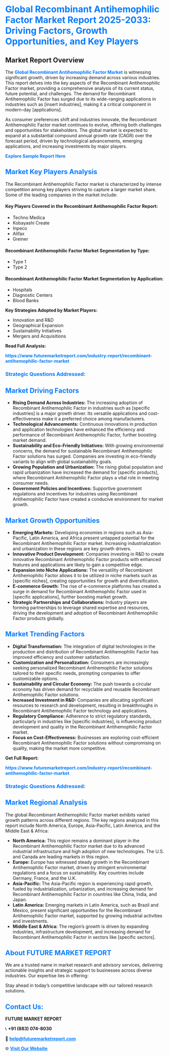 <h1 style="color: #007BFF;">Global Recombinant Antihemophilic Factor Market Report 2025-2033: Driving Factors, Growth Opportunities, and Key Players</h1>

<section id="overview">
<h2>Market Report Overview</h2>
<p>The <a href="https://www.futuremarketreport.com/industry-report/recombinant-antihemophilic-factor-market" style="color: #007BFF; text-decoration: none;"><strong>Global Recombinant Antihemophilic Factor Market</strong></a> is witnessing significant growth, driven by increasing demand across various industries. This report delves into the key aspects of the Recombinant Antihemophilic Factor market, providing a comprehensive analysis of its current status, future potential, and challenges. The demand for Recombinant Antihemophilic Factor has surged due to its wide-ranging applications in industries such as [insert industries], making it a critical component in modern-day [applications].</p>
<p>As consumer preferences shift and industries innovate, the Recombinant Antihemophilic Factor market continues to evolve, offering both challenges and opportunities for stakeholders. The global market is expected to expand at a substantial compound annual growth rate (CAGR) over the forecast period, driven by technological advancements, emerging applications, and increasing investments by major players.</p>
</section>

<section id="overview">
<p><a href="https://www.futuremarketreport.com/request-sample/reportId=33315" style="color: #007BFF; text-decoration: none;"><strong>Explore Sample Report Here</strong></a></p>
</section>

<section id="key-players">
<h2 style="color: #007BFF;">Market Key Players Analysis</h2>
<p>The Recombinant Antihemophilic Factor market is characterized by intense competition among key players striving to capture a larger market share. Some of the leading companies in the market include:</p>
<h4>Key Players Covered in the Recombinant Antihemophilic Factor Report:</h4>
<ul><li>Techno Medica</li><li>Kobayashi Create</li><li>Inpeco</li><li>Alifax</li><li>Greiner</li></ul>
<h4>Recombinant Antihemophilic Factor Market Segmentation by Type:</h4>
<ul><li>Type 1</li><li>Type 2</li></ul>

<h4>Recombinant Antihemophilic Factor Market Segmentation by Application:</h4>
<ul><li>Hospitals</li><li>Diagnostic Centers</li><li>Blood Banks</li></ul>
<p><strong>Key Strategies Adopted by Market Players:</strong></p>
<ul>
<li>Innovation and R&D</li>
<li>Geographical Expansion</li>
<li>Sustainability Initiatives</li>
<li>Mergers and Acquisitions</li>
</ul>
</section>

<section>
<p><strong>Read Full Analysis: </strong></p><a href="https://www.futuremarketreport.com/industry-report/recombinant-antihemophilic-factor-market" style="color: #007BFF; text-decoration: none;"><strong>https://www.futuremarketreport.com/industry-report/recombinant-antihemophilic-factor-market</strong></a>
<h3 style="color: #007BFF;">Strategic Questions Addressed:</h3>
</section>

<section id="driving-factors">
<h2 style="color: #007BFF;">Market Driving Factors</h2>
<ul>
<li><strong>Rising Demand Across Industries:</strong> The increasing adoption of Recombinant Antihemophilic Factor in industries such as [specific industries] is a major growth driver. Its versatile applications and cost-effectiveness make it a preferred choice among manufacturers.</li>
<li><strong>Technological Advancements:</strong> Continuous innovations in production and application technologies have enhanced the efficiency and performance of Recombinant Antihemophilic Factor, further boosting market demand.</li>
<li><strong>Sustainability and Eco-Friendly Initiatives:</strong> With growing environmental concerns, the demand for sustainable Recombinant Antihemophilic Factor solutions has surged. Companies are investing in eco-friendly variants to align with global sustainability goals.</li>
<li><strong>Growing Population and Urbanization:</strong> The rising global population and rapid urbanization have increased the demand for [specific products], where Recombinant Antihemophilic Factor plays a vital role in meeting consumer needs.</li>
<li><strong>Government Policies and Incentives:</strong> Supportive government regulations and incentives for industries using Recombinant Antihemophilic Factor have created a conducive environment for market growth.</li>
</ul>
</section>

<section id="growth-opportunities">
<h2 style="color: #007BFF;">Market Growth Opportunities</h2>
<ul>
<li><strong>Emerging Markets:</strong> Developing economies in regions such as Asia-Pacific, Latin America, and Africa present untapped potential for the Recombinant Antihemophilic Factor market. Increasing industrialization and urbanization in these regions are key growth drivers.</li>
<li><strong>Innovative Product Development:</strong> Companies investing in R&D to create innovative Recombinant Antihemophilic Factor products with enhanced features and applications are likely to gain a competitive edge.</li>
<li><strong>Expansion into Niche Applications:</strong> The versatility of Recombinant Antihemophilic Factor allows it to be utilized in niche markets such as [specific niches], creating opportunities for growth and diversification.</li>
<li><strong>E-commerce Growth:</strong> The rise of e-commerce platforms has created a surge in demand for Recombinant Antihemophilic Factor used in [specific applications], further boosting market growth.</li>
<li><strong>Strategic Partnerships and Collaborations:</strong> Industry players are forming partnerships to leverage shared expertise and resources, driving the development and adoption of Recombinant Antihemophilic Factor products globally.</li>
</ul>
</section>

<section id="trending-factors">
<h2 style="color: #007BFF;">Market Trending Factors</h2>
<ul>
<li><strong>Digital Transformation:</strong> The integration of digital technologies in the production and distribution of Recombinant Antihemophilic Factor has improved efficiency and customer satisfaction.</li>
<li><strong>Customization and Personalization:</strong> Consumers are increasingly seeking personalized Recombinant Antihemophilic Factor solutions tailored to their specific needs, prompting companies to offer customizable options.</li>
<li><strong>Sustainability and Circular Economy:</strong> The push towards a circular economy has driven demand for recyclable and reusable Recombinant Antihemophilic Factor solutions.</li>
<li><strong>Increased Investment in R&D:</strong> Companies are allocating significant resources to research and development, resulting in breakthroughs in Recombinant Antihemophilic Factor technology and applications.</li>
<li><strong>Regulatory Compliance:</strong> Adherence to strict regulatory standards, particularly in industries like [specific industries], is influencing product development and quality in the Recombinant Antihemophilic Factor market.</li>
<li><strong>Focus on Cost-Effectiveness:</strong> Businesses are exploring cost-efficient Recombinant Antihemophilic Factor solutions without compromising on quality, making the market more competitive.</li>
</ul>
</section>

<section>
<p><strong>Get Full Report: </strong></p><a href="https://www.futuremarketreport.com/industry-report/recombinant-antihemophilic-factor-market" style="color: #007BFF; text-decoration: none;"><strong>https://www.futuremarketreport.com/industry-report/recombinant-antihemophilic-factor-market</strong></a>
<h3 style="color: #007BFF;">Strategic Questions Addressed:</h3>
</section>


<section id="regional-analysis">
<h2 style="color: #007BFF;">Market Regional Analysis</h2>
<p>The global Recombinant Antihemophilic Factor market exhibits varied growth patterns across different regions. The key regions analyzed in this report include North America, Europe, Asia-Pacific, Latin America, and the Middle East & Africa:</p>
<ul>
<li><strong>North America:</strong> This region remains a dominant player in the Recombinant Antihemophilic Factor market due to its advanced industrial infrastructure and high adoption of new technologies. The U.S. and Canada are leading markets in this region.</li>
<li><strong>Europe:</strong> Europe has witnessed steady growth in the Recombinant Antihemophilic Factor market, driven by stringent environmental regulations and a focus on sustainability. Key countries include Germany, France, and the U.K.</li>
<li><strong>Asia-Pacific:</strong> The Asia-Pacific region is experiencing rapid growth, fueled by industrialization, urbanization, and increasing demand for Recombinant Antihemophilic Factor in countries like China, India, and Japan.</li>
<li><strong>Latin America:</strong> Emerging markets in Latin America, such as Brazil and Mexico, present significant opportunities for the Recombinant Antihemophilic Factor market, supported by growing industrial activities and investments.</li>
<li><strong>Middle East & Africa:</strong> The region’s growth is driven by expanding industries, infrastructure development, and increasing demand for Recombinant Antihemophilic Factor in sectors like [specific sectors].</li>
</ul>
</section>

<footer>
<h2 style="color: #007BFF;">About FUTURE MARKET REPORT</h2>
<p>We are a trusted name in market research and advisory services, delivering actionable insights and strategic support to businesses across diverse industries. Our expertise lies in offering:</p>

<p>Stay ahead in today’s competitive landscape with our tailored research solutions.</p>

<h2 style="color: #007BFF;">Contact Us:</h2>
<p><strong>FUTURE MARKET REPORT</strong></p>
<p>📞 <strong>+91 (883) 074-8030</strong></p>
<p>📧 <strong><a href="mailto:help@futuremarketreport.com" style="color: #007BFF;">help@futuremarketreport.com</a></strong></p>
<p>🌐 <strong><a href="https://www.futuremarketreport.com/" style="color: #007BFF;">Visit Our Website</a></strong></p>
</footer>